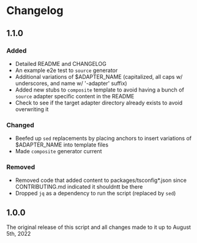 # Changelog

## 1.1.0

### Added

- Detailed README and CHANGELOG
- An example e2e test to `source` generator
- Additional variations of $ADAPTER_NAME (capitalized, all caps w/ underscores, and name w/ '-adapter' suffix)
- Added new stubs to `composite` template to avoid having a bunch of `source` adapter specific content in the README
- Check to see if the target adapter directory already exists to avoid overwriting it

### Changed

- Beefed up `sed` replacements by placing anchors to insert variations of $ADAPTER_NAME into template files
- Made `composite` generator current

### Removed

- Removed code that added content to packages/tsconfig\*.json since CONTRIBUTING.md indicated it shouldntt be there
- Dropped `jq` as a dependency to run the script (replaced by `sed`)

## 1.0.0

The original release of this script and all changes made to it up to August 5th, 2022
